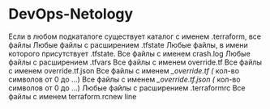# DevOps-Netology
Если в любом подкаталоге существует каталог с именем .terraform, все файлы
Любые файлы с расширением .tfstate
Любые файлы, в имени которого присутствует .tfstate.
Все файлы с именем crash.log
Любые файлы с расширением .tfvars
Все файлы с именем override.tf
Все файлы с именем override.tf.json
Все файлы с именем *_override.tf (* кол-во символов от 0 до ...)
Все файлы с именем *_override.tf.json (* кол-во символов от 0 до ...)
Любые файлы с расширением .terraformrc
Все файлы с именем terraform.rcnew line
